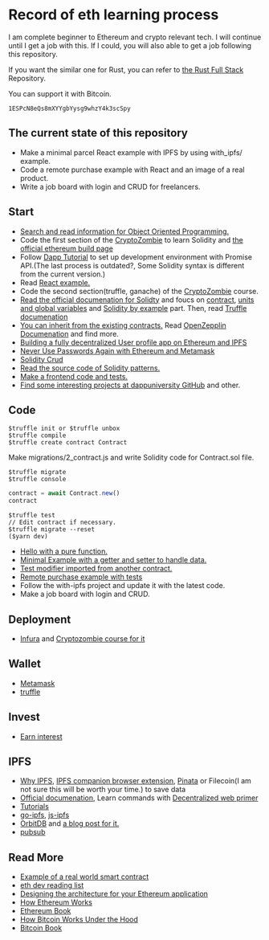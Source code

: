# Record of eth learning process

I am complete beginner to Ethereum and crypto relevant tech. I will continue until I get a job with this. If I could, you will also able to get a job following this repository.

If you want the similar one for Rust, you can refer to [the Rust Full Stack](https://github.com/steadylearner/Rust-Full-Stack) Repository.

You can support it with Bitcoin.

```console
1ESPcN8eQs8mXYYgbYysg9whzY4k3scSpy	
```

## The current state of this repository

* Make a minimal parcel React example with IPFS by using with_ipfs/ example.
* Code a remote purchase example with React and an image of a real product.
* Write a job board with login and CRUD for freelancers.

## Start

* [Search and read information for Object Oriented Programming.](https://www.google.com/search?&q=what+is+obejct+oriented+programming)
* Code the first section of the [CryptoZombie](https://cryptozombies.io/en/) to learn Solidity and [the official ethereum build page](https://ethereum.org/en/build/)
* Follow [Dapp Tutorial](https://www.dappuniversity.com/articles/the-ultimate-ethereum-dapp-tutorial) to set up development environment with Promise API.(The last process is outdated?, Some Solidity syntax is different from the current version.)
* Read [React example.](https://www.dappuniversity.com/articles/ethereum-dapp-react-tutorial)
* Code the second section(truffle, ganache) of the [CryptoZombie](https://cryptozombies.io/en/) course.
* [Read the official documenation for Solidty](https://solidity.readthedocs.io/en/latest/introduction-to-smart-contracts.html) and foucs on [contract](https://solidity.readthedocs.io/en/latest/contracts.html#), [units and global variables](https://solidity.readthedocs.io/en/latest/units-and-global-variables.html) and [Solidity by example](https://solidity.readthedocs.io/en/latest/solidity-by-example.html#safe-remote-purchase) part. Then, read [Truffle documenation](https://www.trufflesuite.com/docs/truffle/getting-started/debugging-your-contracts) 
* [You can inherit from the existing contracts.](https://github.com/OpenZeppelin/openzeppelin-contracts/tree/master/contracts) Read [OpenZepplin Documenation](https://docs.openzeppelin.com/contracts/3.x/) and find more.
* [Building a fully decentralized User profile app on Ethereum and IPFS](https://medium.com/@sebinatx/building-a-fully-decentralized-user-profile-dapp-on-ethereum-and-ipfs-e55afac35718)
* [Never Use Passwords Again with Ethereum and Metamask](https://hackernoon.com/never-use-passwords-again-with-ethereum-and-metamask-b61c7e409f0d)
* [Solidity Crud](https://medium.com/robhitchens/solidity-crud-part-1-824ffa69509a)
* [Read the source code of Solidity patterns.](https://github.com/fravoll/solidity-patterns)
* [Make a frontend code and tests.](https://github.com/pbrudny/learning-solidity-2018)
* [Find some interesting projects at dappuniversity GitHub](https://github.com/dappuniversity) and other.

## Code

```console
$truffle init or $truffle unbox
$truffle compile
$truffle create contract Contract
```

Make migrations/2_contract.js and write Solidity code for Contract.sol file.

```console
$truffle migrate
$truffle console
```

```js
contract = await Contract.new()
contract
```

```console
$truffle test
// Edit contract if necessary.
$truffle migrate --reset
($yarn dev)
```

* [Hello with a pure function.](https://github.com/steadylearner/ethdev-diary/tree/master/code/hello)
* [Minimal Example with a getter and setter to handle data.](https://github.com/steadylearner/ethdev-diary/tree/master/code/storage)
* [Test modifier imported from another contract.](https://github.com/steadylearner/ethdev-diary/tree/master/code/counter)
* [Remote purchase example with tests](https://github.com/steadylearner/ethdev-diary/tree/master/start/purchase)
* Follow the with-ipfs project and update it with the latest code.
* Make a job board with login and CRUD.

## Deployment

* [Infura](https://infura.io/) and [Cryptozombie course for it](https://cryptozombies.io/pt/lesson/10/chapter/2)

## Wallet

* [Metamask](https://www.google.com/search?&q=metamask)
* [truffle](https://github.com/trufflesuite/truffle-hdwallet-provider)

## Invest

* [Earn interest](https://cryptobriefing.com/yield-farming-defi-beginners-guide-earning-interest-crypto/)

## IPFS

* [Why IPFS](https://www.youtube.com/watch?v=zE_WSLbqqvo), [IPFS companion browser extension](https://addons.mozilla.org/en-US/firefox/addon/ipfs-companion/), [Pinata](https://www.google.com/search?&q=pinata+ipfs) or Filecoin(I am not sure this will be worth your time.) to save data
* [Official documenation](https://docs.ipfs.io/), Learn commands with [Decentralized web primer](https://flyingzumwalt.gitbooks.io/decentralized-web-primer/)
* [Tutorials](https://proto.school/#/tutorials)
* [go-ipfs](https://github.com/ipfs/go-ipfs), [js-ipfs](https://github.com/ipfs/js-ipfs)
* [OrbitDB](https://github.com/orbitdb/orbit-db) and [a blog post for it.](https://medium.com/@rossbulat/orbitdb-deploying-the-distributed-ipfs-database-with-react-79afa1a7fabb)
* [pubsub](https://blog.ipfs.io/25-pubsub/)

## Read More 

* [Example of a real world smart contract](https://www.reddit.com/r/ethereum/comments/a4mmum/example_of_a_real_world_smart_contract_i_read/)
* [eth dev reading list](https://github.com/yippee-ki-yay/eth-dev-reading-list)
* [Designing the architecture for your Ethereum application](https://blog.openzeppelin.com/designing-the-architecture-for-your-ethereum-application-9cec086f8317/)
* [How Ethereum Works](https://consensys.net/blog/blockchain-explained/how-ethereum-works-part-2-smart-contracts-gas-and-dapps/)
* [Ethereum Book](https://github.com/ethereumbook/ethereumbook)
* [How Bitcoin Works Under the Hood](http://www.imponderablethings.com/2013/07/how-bitcoin-works-under-hood.html)
* [Bitcoin Book](https://github.com/bitcoinbook/bitcoinbook)
